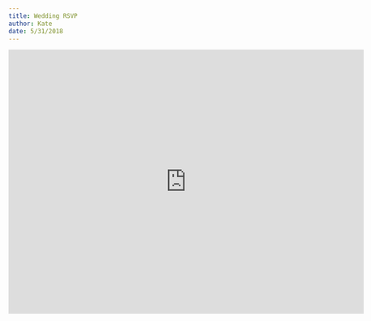 ```yaml
---
title: Wedding RSVP
author: Kate
date: 5/31/2018
---
```


<iframe src="https://docs.google.com/forms/d/e/1FAIpQLSdmPAQfEd55-4_X_QRZab5AqBK7VdbUbBwuD9cenYZhzMAKEw/viewform?embedded=true" width="700" height="520" frameborder="0" marginheight="0" marginwidth="0">Loading...</iframe>
